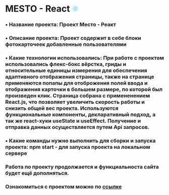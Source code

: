 # MESTO - React <img src="https://github.com/KanapinM/mesto-react/raw/main/public/logo512.png" width="20">
### •      Название проекта: Проект Место - Реакт
### •      Описание проекта: Проект содержит в себе блоки фотокарточеек добавленные пользователями
### •      Какие технологии использовались: При работе с проектом использовались флекс-бокс вёрстка, гриды и относительные единицы измерения для обеспечения адаптивного отображения страницы, также на странице применяются попапы для отоброжения полей ввода и отображения карточки в большем размере, по которой был произведен клик. Страница собрана с примененением React.js, что позволяет увеличить скорость работы и снизить общей вес проекта. Используются функциональные компоненты, декларативный подход, а так же react-хуки useState и useEffect. Получение и отправка данных осуществляется путем Api запросов. 
### •       Какие команды нужно выполнить для сборки и запуска проекта: npm start - для запуска проекта на локальном сервере

### Работа по проекту продолжается и функциальноста сайта будет ещё дополняться.
### Ознакомиться с проектом можно по  [ссылке](https://kanapinm.github.io/mesto-react/)

